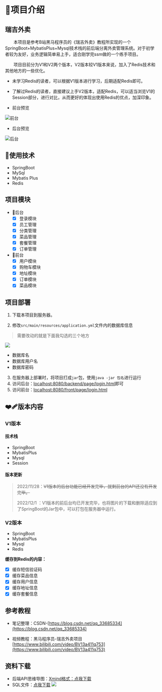 # 🔱项目介绍
## 瑞吉外卖
&emsp;&emsp;本项目是参考B站黑马程序员的《瑞吉外卖》教程所实现的一个SpringBoot+MybatisPlus+Mysql技术栈的前后端分离外卖管理系统。对于初学者较为友好，业务逻辑简单易上手，适合刚学完ssm做的一个练手项目。

&emsp;&emsp;项目目前分为V1和V2两个版本，V2版本较V1版本来说，加入了Redis技术和其他地方的一些优化。

- 未学习Redis的读者，可以根据V1版本进行学习，后期适配Redis即可。
- 了解过Redis的读者，直接建议上手V2版本，适配Redis，可以适当浏览V1的Session部分，进行对比，从而更好的体现出使用Redis的优点，加深印象。

- 前台预览

![前台](https://github.com/codermast/Takeout-food/blob/master/resource/%E6%88%AA%E5%B1%8F2022-12-01%2019.32.09.png?raw=true)
- 后台预览

![后台](https://github.com/codermast/Takeout-food/blob/master/resource/%E6%88%AA%E5%B1%8F2022-12-01%2019.37.24.png?raw=true)
## 🔷使用技术
- SpringBoot
- MySql
- Mybatis Plus
- Redis

## 项目模块
- 🔺后台
  - [x] 登录模块
  - [x] 员工管理
  - [x] 分类管理
  - [x] 菜品管理
  - [x] 套餐管理
  - [x] 订单管理
- 🔻前台
  - [x] 用户模块
  - [x] 购物车模块
  - [x] 地址模块
  - [x] 订单模块
  - [x] 菜品模块

## 项目部署

1. 下载本项目到服务器。

2. 修改`src/main/resources/application.yml`文件内的数据库信息
> 需要改动的就是下面我勾选的三个地方

![](https://github.com/codermast/Takeout-food/blob/master/resource/%E6%88%AA%E5%B1%8F2022-11-28%2021.59.36.png)

  - 数据库名
  - 数据库用户名
  - 数据库密码
3. 在服务器上部署时，将项目打成`jar`包，使用`java -jar 包名`进行运行
4. 访问后台：[localhost:8080/backend/page/login.html](http://localhost:8080/backend/page/login.html)即可
5. 访问前台：[localhost:8080/front/page/login.html](http://localhost:8080/front/page/login.html)
## ❤️‍🩹版本内容
### V1版本

#### 技术栈
- SpringBoot
- MybatisPlus
- Mysql
- Session
#### 版本更新
> 2022/11/28：~~V1版本的后台功能已经开发完毕，就剩前台的API还没有开发完毕。~~
>
> 2022/12/1 ：V1版本的前后台均已开发完毕，也将图片的下载和删除适应到了SpringBoot的Jar包中，可以打包在服务器中运行。
### V2版本
- SpringBoot
- MybatisPlus
- Mysql
- Redis

**缓存到Redis的内容：**
- [x] 缓存短信验证码
- [x] 缓存菜品信息
- [x] 缓存用户信息
- [x] 缓存地址信息
- [x] 缓存套餐信息
## 参考教程

- 笔记整理：CSDN-[https://blog.csdn.net/qq_33685334](https://blog.csdn.net/qq_33685334)

- 视频教程：黑马程序员-瑞吉外卖项目[https://www.bilibili.com/video/BV13a411q753](https://www.bilibili.com/video/BV13a411q753)


## 资料下载

- 后端API思维导图：[Xmind格式：点我下载](https://github.com/codermast/Takeout-food/blob/master/resource/%E7%91%9E%E5%90%89%E5%A4%96%E5%8D%96API%E5%89%96%E6%9E%90.xmind)
- SQL文件：[点我下载](https://github.com/codermast/Takeout-food/blob/master/resource/db_reggie.sql)
  ![](https://github.com/codermast/Takeout-food/blob/master/resource/瑞吉外卖API剖析.png)
